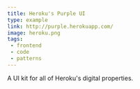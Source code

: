 ```yaml
---
title: Heroku's Purple UI
type: example
link: http://purple.herokuapp.com/
image: heroku.png
tags:
 - frontend
 - code
 - patterns
---
```


A UI kit for all of Heroku's digital properties.
